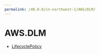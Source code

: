 ```yaml
---
permalink: /48.0.0/cn-northwest-1/AWS/DLM/
---
```


# AWS.DLM



* [LifecyclePolicy](LifecyclePolicy.md)